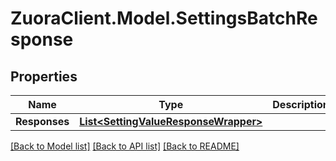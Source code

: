 # ZuoraClient.Model.SettingsBatchResponse

## Properties

Name | Type | Description | Notes
------------ | ------------- | ------------- | -------------
**Responses** | [**List&lt;SettingValueResponseWrapper&gt;**](SettingValueResponseWrapper.md) |  | [optional] 

[[Back to Model list]](../README.md#documentation-for-models) [[Back to API list]](../README.md#documentation-for-api-endpoints) [[Back to README]](../README.md)

